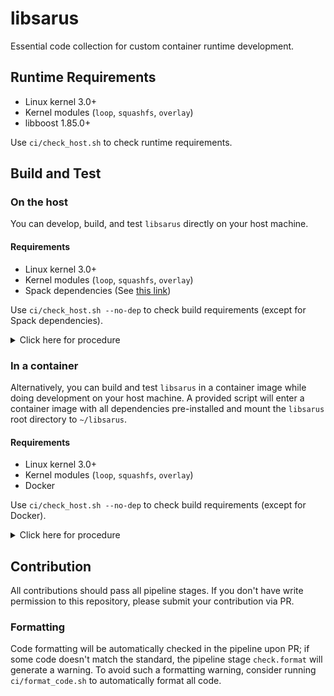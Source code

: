 # libsarus

Essential code collection for custom container runtime development.


## Runtime Requirements

- Linux kernel 3.0+
- Kernel modules (`loop`, `squashfs`, `overlay`)
- libboost 1.85.0+

Use `ci/check_host.sh` to check runtime requirements.


## Build and Test

### On the host

You can develop, build, and test `libsarus` directly on your host machine.

#### Requirements

- Linux kernel 3.0+
- Kernel modules (`loop`, `squashfs`, `overlay`)
- Spack dependencies (See [this link](https://spack.readthedocs.io/en/latest/getting_started.html))

Use `ci/check_host.sh --no-dep` to check build requirements (except for Spack dependencies).

<details>
  <summary>Click here for procedure</summary>

#### Clone

Make sure to clone every submodule when cloning.

```
$ git clone --recursive <repo_url>
```

#### Build

1. **Install third-party dependencies.** `install_dep.sh` will install all necessary dependencies in the local directory using Spack.

```
$ ./install_dep.sh
```

2. **Build `libsarus`**. `build.sh` will build `libsarus` using the dependencies installed by Spack.

```
$ ./build.sh
```

#### Test

1. **Check if your system can run tests.** The dependency check is unnecessary as tests are pre-linked to dependencies at build time.

```
$ ./ci/check_host.sh --no-dep
```

2. **Build `libsarus`.**

```
$ ./build.sh
```

3. **Run `ctest` in `build`.**

```
$ ctest -E AsRoot        # Do unprivileged tests
$ sudo ctest -R AsRoot   # Do privileged tests
```

</details>

### In a container

Alternatively, you can build and test `libsarus` in a container image while doing development on your host machine. A provided script will enter a container image with all dependencies pre-installed and mount the `libsarus` root directory to `~/libsarus`.

#### Requirements

- Linux kernel 3.0+
- Kernel modules (`loop`, `squashfs`, `overlay`)
- Docker

Use `ci/check_host.sh --no-dep` to check build requirements (except for Docker).

<details>
  <summary>Click here for procedure</summary>

#### Clone

Make sure to clone every submodule when cloning.

```
$ git clone --recursive <repo_url>
```

#### Entering a container

Enter a container environment as follows.

```
$ ci/enter_buildenv.sh
```

#### Build

1. **Install third-party dependencies.** `install_dep.sh` will install all necessary dependencies in the local directory using Spack.

```
$ ./install_dep.sh
```

2. **Build `libsarus`**. `build.sh` will build `libsarus` using the dependencies installed by Spack.

```
$ ./build.sh
```

#### Test

1. **Check if your system can run tests.** The dependency check is unnecessary as tests are pre-linked to dependencies at build time.

```
$ ./ci/check_host.sh --no-dep
```

2. **Build `libsarus`.**

```
$ ./build.sh
```

3. **Run `ctest` in `build`.** `env "PATH=$PATH"` forwards the path of Spack-installed dependencies to `sudo`.

```
$ ctest -E AsRoot                         # Do unprivileged tests
$ sudo env "PATH=$PATH" ctest -R AsRoot   # Do privileged tests
```

</details>

## Contribution

All contributions should pass all pipeline stages. If you don't have write permission to this repository, please submit your contribution via PR.

### Formatting

Code formatting will be automatically checked in the pipeline upon PR; if some code doesn't match the standard, the pipeline stage `check.format` will generate a warning. To avoid such a formatting warning, consider running `ci/format_code.sh` to automatically format all code.
